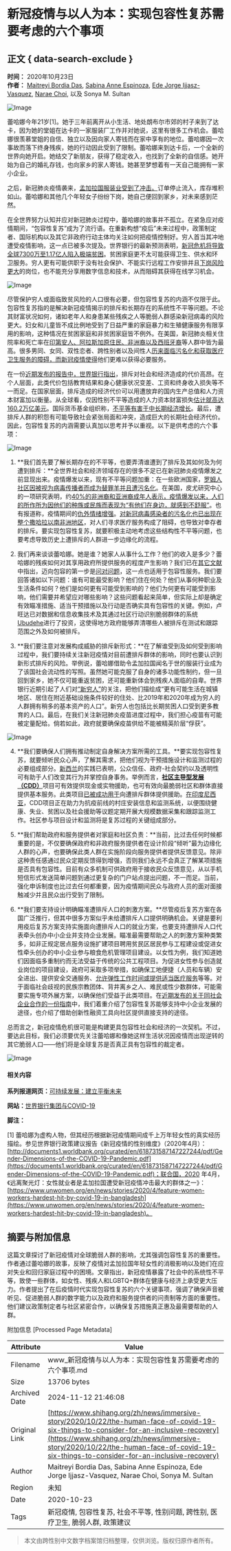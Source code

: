 # 新冠疫情与以人为本：实现包容性复苏需要考虑的六个事项

## 正文 { data-search-exclude }


**时间：** 2020年10月23日  
**作者：** [Maitreyi Bordia Das](https://blogs.worldbank.org/team/maitreyi-bordia-das), [Sabina Anne Espinoza](https://blogs.worldbank.org/team/sabina-anne-espinoza), [Ede Jorge Ijjasz-Vasquez](https://blogs.worldbank.org/team/ede-ijjasz-vasquez), [Narae Choi](https://blogs.worldbank.org/team/narae-choi), 以及 Sonya M. Sultan  

![Image](https://www.worldbank.org/en/who-we-are/news/campaigns/2020/the-sustainable-development-series-building-a-balanced-future)

蕾哈娜今年21岁\[1\]。她于三年前离开从小生活、地处朗布尔市郊的村子来到了达卡，因为她的堂姐在达卡的一家服装厂工作并对她说，这里有很多工作机会。蕾哈娜很羡慕堂姐的自信、独立以及因向家人寄钱而在家中享有的地位。蕾哈娜因一次事故而落下终身残疾，她的行动因此受到了限制。蕾哈娜来到达卡后，一个全新的世界向她开启。她结交了新朋友，获得了稳定收入，也找到了全新的自信感。她开始为自己的婚礼存钱，也向家乡的家人寄钱。她甚至梦想着有一天自己能拥有一家小企业。

之后，新冠肺炎疫情袭来，[孟加拉国服装业受到了冲击。](https://www.ncbi.nlm.nih.gov/pmc/articles/PMC7454782/)订单停止流入，库存堆积如山。蕾哈娜和其他几个年轻女子纷纷下岗，她自己便回到家乡，对未来感到茫然。

在全世界努力认知并应对新冠肺炎过程中，蕾哈娜的故事并不孤立。在紧急应对疫情期间，“包容性复苏”成为了流行语。在重新构想“疫后”未来过程中，政策制定者、国际机构以及其它非政府行动主体均关注如何把疫情控制好。穷人首当其冲地遭受疫情影响，这一点已被多次提及。世界银行的最新预测表明，[新冠危机将导致全球7300万至1.17亿人陷入极端贫困](https://www.worldbank.org/en/publication/global-economic-prospects#overview)。贫困家庭更不太可能获得卫生、供水和环卫服务。穷人更有可能供职于没有社会保护、不能实行远程工作安排并且[下岗风险更大](https://blogs.imf.org/2020/07/07/teleworking-is-not-working-for-the-poor-the-young-and-the-women/)的岗位，也不能充分享用数字信息和技术，从而阻碍其获得在线学习机会。

![Image](https://content.dam/photos/780x439/2020/jun-2/73520_SDS_Brief_Page_780x439.jpg)

尽管保护穷人或面临致贫风险的人口很有必要，但包容性复苏的内涵不仅限于此。包容性复苏指的是解决新冠疫情揭示的排斥和长期存在的系统性不平等问题。不论其财富状况如何，诸如老年人和身患某些残疾之人等脆弱人群感染新冠病毒的风险更大。妇女和儿童皆不成比例地受到了日益严重的家庭暴力和生殖健康服务有限享用的影响，这种情况在贫困家庭和非贫困家庭皆不例外。在美国，新冠肺炎相关住院率和死亡率在[印第安人、阿拉斯加原住民、非洲裔以及西班牙裔](https://www.cdc.gov/coronavirus/2019-ncov/need-extra-precautions/racial-ethnic-minorities.html)等人群中皆为最高。很多男同、女同、双性恋者、跨性别者以及间性人[历来面临污名化和获取医疗卫生服务的障碍，而新冠疫情使得](https://www.worldbank.org/en/news/feature/2020/05/15/estigma-cuarentena-covid-lgbti)他们更难以获得必要服务。

在一份[近期发布的报告中，世界银行指出](https://openknowledge.worldbank.org/handle/10986/32528)，排斥对社会和经济造成的代价高昂。在个人层面，此类代价包括教育结果和身心健康状况变差、工资和终身收入损失等不一而足。在国家层面，排斥造成的经济代价可以用遭放弃的国内生产总值和人力资本财富加以衡量。从全球看，仅因性别不平等造成的人力资本财富损失[估计就高达160.2万亿美元](https://openknowledge.worldbank.org/handle/10986/33396)。国际货币基金组织称，[不平等有害于中长期经济增长](https://www.imf.org/external/pubs/ft/sdn/2014/sdn1402.pdf)。最后，遭排斥人群的积怨有可能导致社会紧张局面和冲突，造成巨大的长期社会经济代价。因此，包容性复苏的内涵需要认真加以思考并予以重视。以下是供考虑的六个事项：

![Image](https://content.dam/infographics/780xany/2020/oct/InclusiveRecovery_1021203.jpg)

1.  **我们首先要了解长期存在的不平等，也要弄清谁遭到了排斥及其如何及为何遭到排斥：**全世界社会和经济领域存在的很多不足已在新冠肺炎疫情爆发之前显现出来。疫情爆发以来，现有不平等问题加重：在一些欧洲国家，[罗姆人社区因被视为病毒传播者而成为替罪羊并且遭污名化](https://www.theguardian.com/world/2020/may/11/europes-marginalised-roma-people-hit-hard-by-coronavirus)。在美国，皮尤研究中心的一项研究表明，约[40%的非洲裔和亚洲裔成年人表示，疫情爆发以来，人们的所作所为因他们的种族或民族而表现为“有他们在身边，就感到不舒服”](https://www.pewsocialtrends.org/2020/07/01/many-black-and-asian-americans-say-they-have-experienced-discrimination-amid-the-covid-19-outbreak/)。也有报道称，疫情期间的[仇外情绪增强](https://www.iza.org/publications/dp/13250/covid-19-crisis-fuels-hostility-against-foreigners)。[对新冠病毒感染者的污名化也已出现在整个撒哈拉以南非洲地区](https://reliefweb.int/report/mali/misinformation-leads-increasing-covid-19-stigma-sub-saharan-africa)，对人们寻求医疗服务构成了阻碍，也导致对幸存者的排斥。要实现包容性复苏，就要积极主动地考虑这些结构性不平等问题，也要考虑导致历史上遭排斥的人群进一步边缘化的流程。

2.  我们再来谈谈蕾哈娜。她是谁？她家人从事什么工作？他们的收入是多少？蕾哈娜的残疾如何对其享用政府所提供服务的程度产生影响？我们已在[其它文献](https://openknowledge.worldbank.org/handle/10986/16195)中指出，迈向包容的第一步是[问对问题](https://pubdocs.worldbank.org/en/478071540591164260/SiAT-Logo-web.pdf)，这一点也适用于包容性服务。我们要回答诸如以下问题：谁有可能最受影响？他们住在何处？他们从事何种职业及生活条件如何？他们是如何更有可能受到影响的？他们为何更有可能受到影响，他们需要并希望应对哪些影响？这些问题看起来简单，但实际上却是确定有效瞄准措施、适当干预措施以及行动是否确实具有包容性的关键。例如，卢旺达已对数据和信息收集技术及其通过社区行动识别脆弱群体的系统[Ubudehe](https://www.gov.uk/research-for-development-outputs/home-grown-and-grassroots-based-strategies-for-determining-inequality-towards-policy-action-rwanda-s-ubudehe-approach-in-perspective)进行了投资，这使得地方政府能够弄清哪些人被排斥在测试和跟踪范围之外及如何被排斥。

3.  **我们要注意对发展构成威胁的排斥新形式：**在了解谁受到及如何受到影响过程中，我们要持续关注新冠疫情对目前遭排斥群体的影响，同时也要认识到新形式排斥的风险。举例说，蕾哈娜借助令孟加拉国闻名于世的服装行业成为了该国社会流动性的写照。虽然她可能克服了自身的诸多功能性制约，但一旦回到家乡，她不仅可能重返贫困，还可能重新体会到残疾人面临的自卑。世界银行近期引起了人们对[“新穷人”](https://pubdocs.worldbank.org/en/767501596721696943/Profiles-of-the-new-poor-due-to-the-COVID-19-pandemic.pdf)的关注，把他们描绘成“更有可能生活在城镇地区、居住在附近基础设施条件较好的住处、比2019年和2020年成为穷人的人群拥有稍多的基本资产的人口”。新穷人也包括比长期贫困人口受到更多教育的人口。最后，在我们关注新冠肺炎疫苗进度过程中，我们担心疫苗有可能被定量配给。倘若如此，政府就要确保疫苗供给不能被精英阶层“俘获”。

   ![Image](https://content.dam/infographics/780xany/2020/oct/InclusiveRecovery_SocialMedia_03_102120.jpg)

4.  **我们要确保人们拥有推动制定自身解决方案所需的工具。**要实现包容性复苏，就要倾听民众心声，了解其需求，把他们视为干预措施设计和监测过程的必要组成部分。[新西兰](https://www.thelancet.com/journals/lancet/article/PIIS0140-6736\(20\)31097-7/fulltext)的实践已表明，公众信任、政府-社会契约以及透明性可有助于人们改变其行为并掌控自身事务。举例而言，[**社区主导型发展（CDD）**](https://worldbankgroup.sharepoint.com/sites/social/Documents/Social%20Responses%20to%20COVID-19/CDD%20and%20COVID%2019%20Response%20%20March%2031%202020.pdf)项目可有效提供现金或实物援助，也可有效向最脆弱社区和群体直接提供基本服务。此类项目[已被成功用于](https://www.worldbank.org/en/news/feature/2020/05/19/community-responses-to-covid-19-from-the-horn-of-africa-to-the-solomon-islands)向遭排斥群体提供援助。[在印度尼西亚](https://www.worldbank.org/en/news/feature/2020/06/01/community-led-responses-to-covid-19-the-resilience-of-indonesia)，CDD项目正在助力为抗疫前线的村庄安装信息和监测系统，以便围绕健康、失业、贫困以及社会援助等议题定期开展大规模数据采集和跟踪监测工作。社区参与项目设计和监测将是复苏过程的关键组成部分。

5.  **我们帮助政府和服务提供者对家庭和社区负责：**当前，比过去任何时候都重要的是，不仅要确保政府和非政府服务提供者在设计阶段“倾听”最为边缘化人群的心声，也要确保此类人群在实施阶段向服务提供者提供反馈意见。除非这种责任感通过民众定期反馈得到增强，否则我们永远不会真正了解某项措施是否具有包容性。目前有众多机制可供政府用于接收民众反馈意见，从以手机短信形式发送简单问题到通过更复杂的门户站点提出问题，不一而足。当前，强化申诉制度也比过去任何都重要，因为疫情期间民众与政府人员的面对面接触减少并且民众出行受到了限制。

6.  **我们要支持设计明确瞄准遭排斥人口的刺激方案。**尽管疫后复苏方案在各国广泛推行，但其中很多方案似乎未给遭排斥人口提供明确机会。关键是要利用疫后复苏方案支持实施面向遭排斥人口的就业方案，也要支持遭排斥人口代表牵头创办中小企业并支持企业发展。瞄准最需要帮助之人的刺激方案种类繁多，如非正规定居点服务设施扩建项目聘用贫民区居民参与工程建设或促进女性牵头创办的中小企业参与粮食危机管理项目建设。以女性为例，我们知道她们因面临多重制约而无法受益于传统的公共工程项目。为促进女性参与创造就业岗位的项目建设，政府可采取多项举措，如确保工地便捷（人员和车辆）安全进出、提供安全交通服务、[允许弹性工作时间或提供适当医疗服务](https://www.heart-resources.org/assignment/gender-sensitive-public-works-literature-review/)等等。对于面临社会歧视的民族宗教团体、背井离乡之人、难民或性少数群体，可能需要实施专项外展方案，以确保他们受益于此类项目。在[近期发布的关于同社会企业合作的一份指南](https://openknowledge.worldbank.org/handle/10986/34319)中，我们着重介绍了包容性复苏能够支持中小企业发展的途径，也介绍了借助创新性融资工具向社区提供直接支持的途径。

总而言之，新冠疫情危机很可能是构建更具包容性社会和经济的一次契机。不过，要达此目标，我们必须要优先关注蕾哈娜和像她这样生活状况因疫情而出现逆转的其它脆弱人口——他们将是全球复苏是否真正具有包容性的裁定者。

![Image](https://www.worldbank.org/en/who-we-are/news/campaigns/2020/the-sustainable-development-series-building-a-balanced-future)

#### 相关内容

**系列报道网页：**[可持续发展：建立平衡未来](https://www.worldbank.org/en/who-we-are/news/campaigns/2020/the-sustainable-development-series-building-a-balanced-future)

**网站：**[世界银行集团与COVID-19](https://www.shihang.org/zh/who-we-are/news/coronavirus-covid19)

**脚注：**

\[1\] 蕾哈娜为虚构人物，但其经历根据新冠疫情期间成千上万年轻女性的真实经历描绘。参见世界银行政策建议报告《新冠疫情的性别维度》（2020年4月）：[http://documents1.worldbank.org/curated/en/618731587147227244/pdf/Gender-Dimensions-of-the-COVID-19-Pandemic.pdf](https://documents1.worldbank.org/curated/en/618731587147227244/pdf/Gender-Dimensions-of-the-COVID-19-Pandemic.pdf)；联合国，2020 年4月，《远离聚光灯：女性就业者是孟加拉国遭受新冠疫情冲击最大的群体之一》：[https://www.unwomen.org/en/news/stories/2020/4/feature-women-workers-hardest-hit-by-covid-19-in-bangladesh](https://www.unwomen.org/en/news/stories/2020/4/feature-women-workers-hardest-hit-by-covid-19-in-bangladesh)。

## 摘要与附加信息

<!-- tcd_abstract -->
这篇文章探讨了新冠疫情对全球脆弱人群的影响，尤其强调包容性复苏的重要性。作者通过蕾哈娜的故事，反映了疫情对孟加拉国年轻女性的消极影响以及她们在应对失业和回归家庭过程中的困境。文章指出，新冠疫情暴露了社会中的系统性不平等，致使一些群体，如女性、残疾人和LGBTQ+群体在健康与经济上承受更大压力。作者提出了在后疫情时代实现包容性复苏的六个关键事项，强调了确保声音被听见、促进脆弱人群的数字能力以及政府和服务提供者的问责制等方面的重要性。他们建议政策制定者与社区紧密合作，以确保复苏措施真正惠及最需要帮助的人群。
<!-- tcd_abstract_end -->

附加信息 [Processed Page Metadata]

| Attribute       | Value                                  |
|-----------------|----------------------------------------|
| Filename        | www_新冠疫情与以人为本：实现包容性复苏需要考虑的六个事项.md                             |
| Size            | 13706 bytes                           |
| Archived Date   | 2024-11-12 21:46:08                             |
| Original Link   | [https://www.shihang.org/zh/news/immersive-story/2020/10/22/the-human-face-of-covid-19-six-things-to-consider-for-an-inclusive-recovery](https://www.shihang.org/zh/news/immersive-story/2020/10/22/the-human-face-of-covid-19-six-things-to-consider-for-an-inclusive-recovery)                       |
| Author          | Maitreyi Bordia Das, Sabina Anne Espinoza, Ede Jorge Ijjasz-Vasquez, Narae Choi, Sonya M. Sultan                               |
| Region          | 未知                               |
| Date            | 2020-10-23                                 |
| Tags            | 新冠疫情, 包容性复苏, 社会不平等, 性别问题, 跨性别, 医疗卫生, 脆弱人群, 政策建议                                 |
>
> 本文由跨性别中文数字档案馆归档整理，仅供浏览。版权归原作者所有。
>
